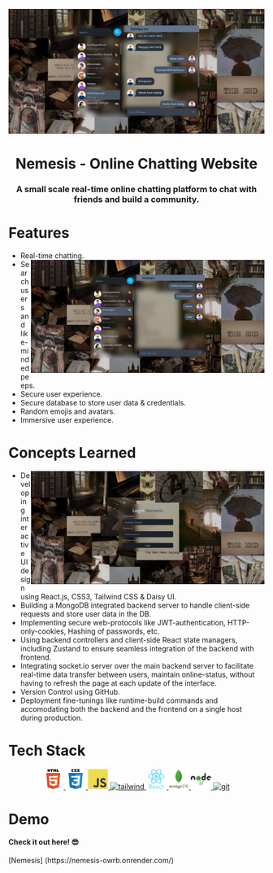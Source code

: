 ![MasterHead](Nemesis-2.png)

<h1 align="center">Nemesis - Online Chatting Website</h1>
<h3 align="center">A small scale real-time online chatting platform to chat with friends and build a community.</h3>


# Features

- Real-time chatting.
  <img align="right" alt="homepage" width="460" src="Nemesis-1.png">
- Search users and like-minded peeps.
- Secure user experience.
- Secure database to store user data & credentials.
- Random emojis and avatars.
- Immersive user experience.





# Concepts Learned

<img align="right" alt="profilepage" width="460" src="Nemesis-3.png">

- Developing interactive UI design using React.js, CSS3, Tailwind CSS & Daisy UI.
- Building a MongoDB integrated backend server to handle client-side requests and store user data in the DB.
- Implementing secure web-protocols like JWT-authentication, HTTP-only-cookies, Hashing of passwords, etc.
- Using backend controllers and client-side React state managers, including Zustand to ensure seamless integration of the backend with frontend.
- Integrating socket.io server over the main backend server to facilitate real-time data transfer between users, maintain online-status, without having to refresh the page at each update of the interface.
- Version Control using GitHub.
- Deployment fine-tunings like runtime-build commands and accomodating both the backend and the frontend on a single host during production.


# Tech Stack

<p align="center"> <a href="https://www.w3.org/html/" target="_blank" rel="noreferrer"> <img src="https://raw.githubusercontent.com/devicons/devicon/master/icons/html5/html5-original-wordmark.svg" alt="html5" width="40" height="40"/> </a> <a href="https://www.w3schools.com/css/" target="_blank" rel="noreferrer"> <img src="https://raw.githubusercontent.com/devicons/devicon/master/icons/css3/css3-original-wordmark.svg" alt="css3" width="40" height="40"/> </a> <a href="https://developer.mozilla.org/en-US/docs/Web/JavaScript" target="_blank" rel="noreferrer"> <img src="https://raw.githubusercontent.com/devicons/devicon/master/icons/javascript/javascript-original.svg" alt="javascript" width="40" height="40"/> </a> <a href="https://tailwindcss.com/" target="_blank" rel="noreferrer"> <img src="https://www.vectorlogo.zone/logos/tailwindcss/tailwindcss-icon.svg" alt="tailwind" width="40" height="40"/> </a> <a href="https://reactjs.org/" target="_blank" rel="noreferrer"> <img src="https://raw.githubusercontent.com/devicons/devicon/master/icons/react/react-original-wordmark.svg" alt="react" width="40" height="40"/> </a> <a href="https://www.mongodb.com/" target="_blank" rel="noreferrer"> <img src="https://raw.githubusercontent.com/devicons/devicon/master/icons/mongodb/mongodb-original-wordmark.svg" alt="mongodb" width="40" height="40"/> </a> <a href="https://nodejs.org" target="_blank" rel="noreferrer"> <img src="https://raw.githubusercontent.com/devicons/devicon/master/icons/nodejs/nodejs-original-wordmark.svg" alt="nodejs" width="40" height="40"/> </a> <a href="https://git-scm.com/" target="_blank" rel="noreferrer"> <img src="https://www.vectorlogo.zone/logos/git-scm/git-scm-icon.svg" alt="git" width="40" height="40"/> </a> </p>

# Demo




<h4 align="left">Check it out here! &#128526;</h4>
[Nemesis] (https://nemesis-owrb.onrender.com/)
